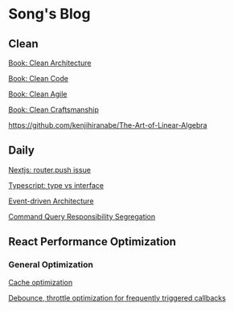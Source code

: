 # Song's Blog

## Clean

[Book: Clean Architecture](./clean-architecture/index.md)

[Book: Clean Code](./clean-code/index.md)

[Book: Clean Agile]()

[Book: Clean Craftsmanship]()

https://github.com/kenjihiranabe/The-Art-of-Linear-Algebra

## Daily

[Nextjs: router.push issue](./daily/nextjs-router-push-in-mobile.md)

[Typescript: type vs interface](./daily/type-vs-interface.md)

[Event-driven Architecture](./daily/event-driven-architecture.md)

[Command Query Responsibility Segregation](./daily/command-query-responsibility-segregation.md)

## React Performance Optimization

### General Optimization

[Cache optimization](./react-performance-optimization/general-optimization/04-cache-optimization.md)

[Debounce, throttle optimization for frequently triggered callbacks](./react-performance-optimization/general-optimization/05-debounce-throttle.md)
